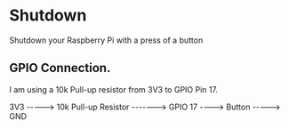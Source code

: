# Shutdown
Shutdown your Raspberry Pi with a press of a button

## GPIO Connection.
I am using a 10k Pull-up resistor from 3V3 to GPIO Pin 17.

3V3 ----->  10k Pull-up Resistor -------> GPIO 17 ----> Button -----> GND
